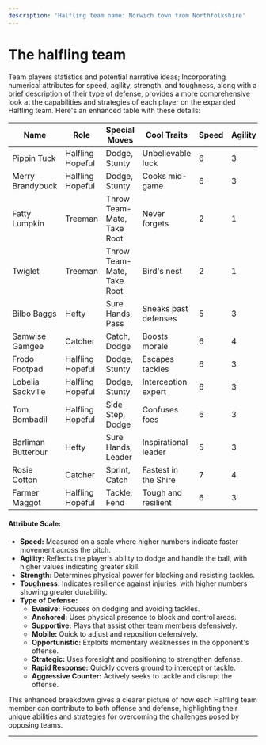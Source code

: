 ```yaml
---
description: 'Halfling team name: Norwich town from Northfolkshire'
---
```


# The halfling team



Team players statistics and potential narrative ideas; Incorporating numerical attributes for speed, agility, strength, and toughness, along with a brief description of their type of defense, provides a more comprehensive look at the capabilities and strategies of each player on the expanded Halfling team. Here's an enhanced table with these details:

<table><thead><tr><th width="152">Name</th><th>Role</th><th>Special Moves</th><th>Cool Traits</th><th>Speed</th><th>Agility</th><th>Strength</th><th>Toughness</th><th>Type of Defense</th></tr></thead><tbody><tr><td>Pippin Tuck</td><td>Halfling Hopeful</td><td>Dodge, Stunty</td><td>Unbelievable luck</td><td>6</td><td>3</td><td>2</td><td>6</td><td>Evasive</td></tr><tr><td>Merry Brandybuck</td><td>Halfling Hopeful</td><td>Dodge, Stunty</td><td>Cooks mid-game</td><td>6</td><td>3</td><td>2</td><td>6</td><td>Evasive</td></tr><tr><td>Fatty Lumpkin</td><td>Treeman</td><td>Throw Team-Mate, Take Root</td><td>Never forgets</td><td>2</td><td>1</td><td>6</td><td>9</td><td>Anchored</td></tr><tr><td>Twiglet</td><td>Treeman</td><td>Throw Team-Mate, Take Root</td><td>Bird's nest</td><td>2</td><td>1</td><td>6</td><td>9</td><td>Anchored</td></tr><tr><td>Bilbo Baggs</td><td>Hefty</td><td>Sure Hands, Pass</td><td>Sneaks past defenses</td><td>5</td><td>3</td><td>3</td><td>7</td><td>Supportive</td></tr><tr><td>Samwise Gamgee</td><td>Catcher</td><td>Catch, Dodge</td><td>Boosts morale</td><td>6</td><td>4</td><td>2</td><td>6</td><td>Mobile</td></tr><tr><td>Frodo Footpad</td><td>Halfling Hopeful</td><td>Dodge, Stunty</td><td>Escapes tackles</td><td>6</td><td>3</td><td>2</td><td>6</td><td>Evasive</td></tr><tr><td>Lobelia Sackville</td><td>Halfling Hopeful</td><td>Dodge, Stunty</td><td>Interception expert</td><td>6</td><td>3</td><td>2</td><td>6</td><td>Opportunistic</td></tr><tr><td>Tom Bombadil</td><td>Halfling Hopeful</td><td>Side Step, Dodge</td><td>Confuses foes</td><td>6</td><td>3</td><td>2</td><td>6</td><td>Evasive</td></tr><tr><td>Barliman Butterbur</td><td>Hefty</td><td>Sure Hands, Leader</td><td>Inspirational leader</td><td>5</td><td>3</td><td>3</td><td>7</td><td>Strategic</td></tr><tr><td>Rosie Cotton</td><td>Catcher</td><td>Sprint, Catch</td><td>Fastest in the Shire</td><td>7</td><td>4</td><td>2</td><td>6</td><td>Rapid Response</td></tr><tr><td>Farmer Maggot</td><td>Halfling Hopeful</td><td>Tackle, Fend</td><td>Tough and resilient</td><td>6</td><td>3</td><td>2</td><td>7</td><td>Aggressive Counter</td></tr></tbody></table>

#### Attribute Scale:

* **Speed:** Measured on a scale where higher numbers indicate faster movement across the pitch.
* **Agility:** Reflects the player's ability to dodge and handle the ball, with higher values indicating greater skill.
* **Strength:** Determines physical power for blocking and resisting tackles.
* **Toughness:** Indicates resilience against injuries, with higher numbers showing greater durability.
* **Type of Defense:**
  * **Evasive:** Focuses on dodging and avoiding tackles.
  * **Anchored:** Uses physical presence to block and control areas.
  * **Supportive:** Plays that assist other team members defensively.
  * **Mobile:** Quick to adjust and reposition defensively.
  * **Opportunistic:** Exploits momentary weaknesses in the opponent's offense.
  * **Strategic:** Uses foresight and positioning to strengthen defense.
  * **Rapid Response:** Quickly covers ground to intercept or tackle.
  * **Aggressive Counter:** Actively seeks to tackle and disrupt the offense.

This enhanced breakdown gives a clearer picture of how each Halfling team member can contribute to both offense and defense, highlighting their unique abilities and strategies for overcoming the challenges posed by opposing teams.

***



##
